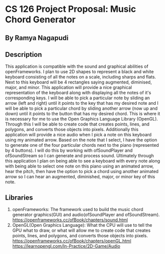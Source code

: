 # CS 126 Project Proposal: Music Chord Generator
## By Ramya Nagapudi
## Description
This application is compatible with the sound and graphical abilities of openFrameworks. I plan to use 2D shapes to represent a black and white keyboard consisting of all the notes on a scale, including sharps and flats. Next to this keyboard will be 4 rectangles saying augmented, diminised, major, and minor. This application will provide a nice graphical representation of the keyboard along with displaying all the notes of it's corresponding keys. I will be able to pick a particular note by sliding an arrow (left and right) until it points to the key that has my desired note and I will be able to pick a particular chord by sliding another arrow (now up and down) until it points to the button that has my desired chord. This is where it is necessary for me to use the Open Graphics Language Library (OpenGL). Through this I will be able to create code that creates points, lines, and polygons, and converts those objects into pixels. Additionally this application will provide a nice audio when I pick a note on this keyboard using my animated arrow. Based on the note that I select, I have the option to generate one of the four particular chords next to the piano (represented by 4 buttons). I will do this by working with ofSoundPlayer and ofSoundStream so I can generate and process sound.  Ultimately through this application I plan on being able to see a keyboard with every note along with being able to select one note on this piano using an animated arrow, hear the pitch, then have the option to pick a chord using another animated arrow so I can hear an augmented, diminished, major, or minor key of this note. 

## Libraries
1. openFrameworks: The framework used to build the music chord generator graphics(GUI) and audio(ofSoundPlayer and ofSoundStream). https://openframeworks.cc/ofBook/chapters/sound.html
1. OpenGL(Open Graphics Language): What the CPU will use to tell the GPU what to draw, or what will allow me to create code that creates points, lines, and polygons, and converts those objects into pixels. https://openframeworks.cc/ofBook/chapters/openGL.html
https://learnopengl.com/In-Practice/2D-Game/Audio
